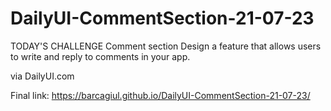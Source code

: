 # DailyUI-CommentSection-21-07-23
TODAY'S CHALLENGE
Comment section
Design a feature that allows users to write and reply to comments in your app.

via DailyUI.com

Final link: 
https://barcagiul.github.io/DailyUI-CommentSection-21-07-23/
